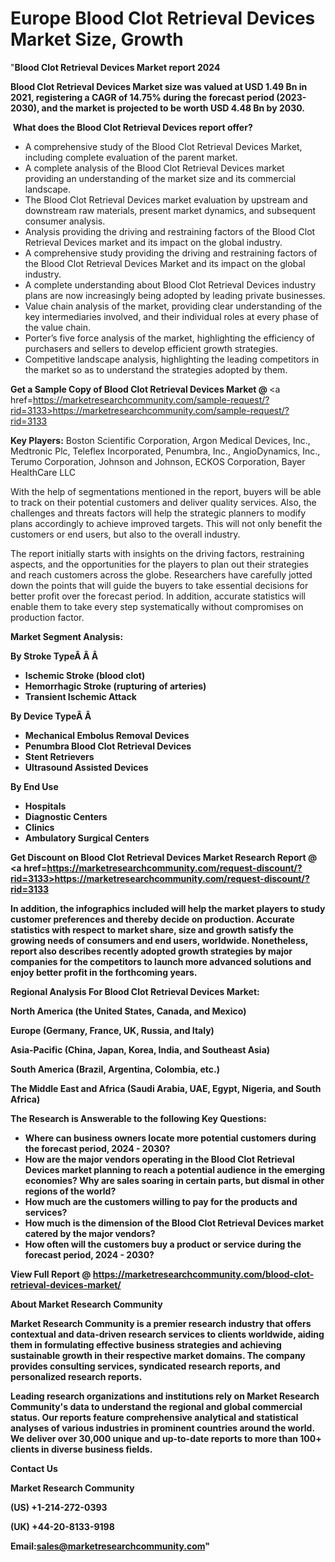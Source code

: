 # Europe Blood Clot Retrieval Devices Market Size, Growth
"<strong>Blood Clot Retrieval Devices Market report 2024</strong>

<strong>Blood Clot Retrieval Devices Market size was valued at USD 1.49 Bn in 2021, registering a CAGR of 14.75% during the forecast period (2023-2030), and the market is projected to be worth USD 4.48 Bn by 2030.</strong>

 <strong><b>What does the Blood Clot Retrieval Devices report offer?</b></strong>
<ul>
  <li>A comprehensive study of the Blood Clot Retrieval Devices Market, including complete evaluation of the parent market.</li>
  <li>A complete analysis of the Blood Clot Retrieval Devices market providing an understanding of the market size and its commercial landscape.</li>
  <li>The Blood Clot Retrieval Devices market evaluation by upstream and downstream raw materials, present market dynamics, and subsequent consumer analysis.</li>
  <li>Analysis providing the driving and restraining factors of the Blood Clot Retrieval Devices market and its impact on the global industry.</li>
  <li>A comprehensive study providing the driving and restraining factors of the Blood Clot Retrieval Devices Market and its impact on the global industry.</li>
  <li>A complete understanding about Blood Clot Retrieval Devices industry plans are now increasingly being adopted by leading private businesses.</li>
  <li>Value chain analysis of the market, providing clear understanding of the key intermediaries involved, and their individual roles at every phase of the value chain.</li>
  <li>Porter’s five force analysis of the market, highlighting the efficiency of purchasers and sellers to develop efficient growth strategies.</li>
  <li>Competitive landscape analysis, highlighting the leading competitors in the market so as to understand the strategies adopted by them.</li>
</ul>

<strong>Get a Sample Copy of Blood Clot Retrieval Devices Market @ </strong><a href=https://marketresearchcommunity.com/sample-request/?rid=3133><u>https://marketresearchcommunity.com/sample-request/?rid=3133</u></a>

<strong>Key Players:</strong> 
Boston Scientific Corporation, Argon Medical Devices, Inc., Medtronic Plc, Teleflex Incorporated, Penumbra, Inc., AngioDynamics, Inc., Terumo Corporation, Johnson and Johnson, ECKOS Corporation, Bayer HealthCare LLC

With the help of segmentations mentioned in the report, buyers will be able to track on their potential customers and deliver quality services. Also, the challenges and threats factors will help the strategic planners to modify plans accordingly to achieve improved targets. This will not only benefit the customers or end users, but also to the overall industry.

The report initially starts with insights on the driving factors, restraining aspects, and the opportunities for the players to plan out their strategies and reach customers across the globe. Researchers have carefully jotted down the points that will guide the buyers to take essential decisions for better profit over the forecast period. In addition, accurate statistics will enable them to take every step systematically without compromises on production factor.

<strong>Market Segment Analysis:</strong>


<strong><strong>By Stroke TypeÂ Â Â  </strong></h4>
<ul>
 	<li>Ischemic Stroke (blood clot)</li>
 	<li>Hemorrhagic Stroke (rupturing of arteries)</li>
 	<li>Transient Ischemic Attack</li>
</ul>
<strong><strong>By Device TypeÂ Â  </strong></h4>
<ul>
 	<li>Mechanical Embolus Removal Devices</li>
 	<li>Penumbra Blood Clot Retrieval Devices</li>
 	<li>Stent Retrievers</li>
 	<li>Ultrasound Assisted Devices</li>
</ul>
<strong><strong>By End Use </strong></h4>
<ul>
 	<li>Hospitals</li>
 	<li>Diagnostic Centers</li>
 	<li>Clinics</li>
 	<li>Ambulatory Surgical Centers</li>
</ul>

<strong>Get Discount on Blood Clot Retrieval Devices Market Research Report @ </b></strong><a href=https://marketresearchcommunity.com/request-discount/?rid=3133><u>https://marketresearchcommunity.com/request-discount/?rid=3133</u></a>

In addition, the infographics included will help the market players to study customer preferences and thereby decide on production. Accurate statistics with respect to market share, size and growth satisfy the growing needs of consumers and end users, worldwide. Nonetheless, report also describes recently adopted growth strategies by major companies for the competitors to launch more advanced solutions and enjoy better profit in the forthcoming years.

<strong>Regional Analysis For Blood Clot Retrieval Devices Market:</strong>

<strong>North America</strong> (the United States, Canada, and Mexico)

<strong>Europe</strong> (Germany, France, UK, Russia, and Italy)

<strong>Asia-Pacific</strong> (China, Japan, Korea, India, and Southeast Asia)

<strong>South America</strong> (Brazil, Argentina, Colombia, etc.)

<strong>The Middle East and Africa</strong> (Saudi Arabia, UAE, Egypt, Nigeria, and South Africa)

<strong>The Research is Answerable to the following Key Questions:</strong>
<ul>
 	<li>Where can business owners locate more potential customers during the forecast period, 2024 - 2030?</li>
 	<li>How are the major vendors operating in the Blood Clot Retrieval Devices market planning to reach a potential audience in the emerging economies? Why are sales soaring in certain parts, but dismal in other regions of the world?</li>
 	<li>How much are the customers willing to pay for the products and services?</li>
 	<li>How much is the dimension of the Blood Clot Retrieval Devices market catered by the major vendors?</li>
 	<li>How often will the customers buy a product or service during the forecast period, 2024 - 2030?</li>
</ul>

<strong>View Full Report @</strong> <a href=https://marketresearchcommunity.com/blood-clot-retrieval-devices-market/>https://marketresearchcommunity.com/blood-clot-retrieval-devices-market/</a>

<strong>About Market Research Community</strong>

Market Research Community is a premier research industry that offers contextual and data-driven research services to clients worldwide, aiding them in formulating effective business strategies and achieving sustainable growth in their respective market domains. The company provides consulting services, syndicated research reports, and personalized research reports.

Leading research organizations and institutions rely on Market Research Community's data to understand the regional and global commercial status. Our reports feature comprehensive analytical and statistical analyses of various industries in prominent countries around the world. We deliver over 30,000 unique and up-to-date reports to more than 100+ clients in diverse business fields.

<strong>Contact Us</strong>

<strong>Market Research Community</strong>

(US) +1-214-272-0393

(UK) +44-20-8133-9198

<strong>Email:</strong>sales@marketresearchcommunity.com"
